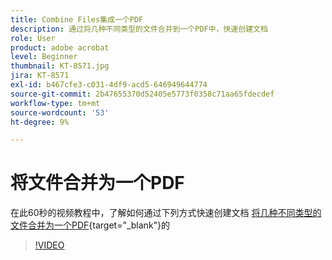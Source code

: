 ```yaml
---
title: Combine Files集成一个PDF
description: 通过将几种不同类型的文件合并到一个PDF中，快速创建文档
role: User
product: adobe acrobat
level: Beginner
thumbnail: KT-8571.jpg
jira: KT-8571
exl-id: b467cfe3-c031-4df9-acd5-646949644774
source-git-commit: 2b47655370d52405e5773f0358c71aa65fdecdef
workflow-type: tm+mt
source-wordcount: '53'
ht-degree: 9%

---
```


# 将文件合并为一个PDF

在此60秒的视频教程中，了解如何通过下列方式快速创建文档 [将几种不同类型的文件合并为一个PDF](https://www.adobe.com/acrobat/online/merge-pdf.html){target="_blank"}的

>[!VIDEO](https://video.tv.adobe.com/v/336361?quality=12&learn=on&hidetitle=true)
